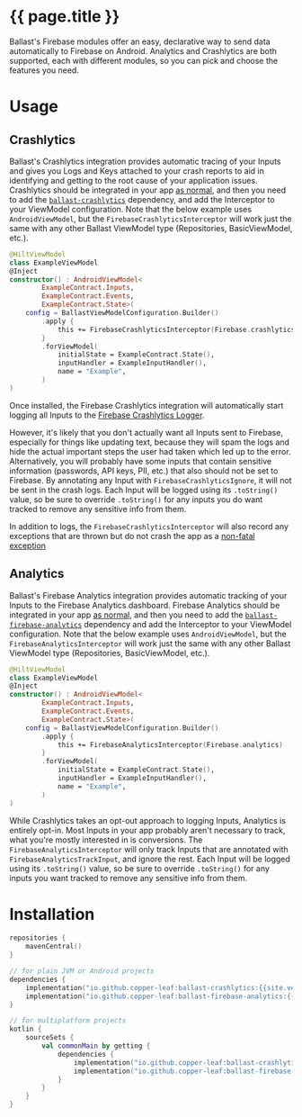---
---

# {{ page.title }}

Ballast's Firebase modules offer an easy, declarative way to send data automatically to Firebase on Android. Analytics 
and Crashlytics are both supported, each with different modules, so you can pick and choose the features you need.

# Usage

## Crashlytics

Ballast's Crashlytics integration provides automatic tracing of your Inputs and gives you Logs and Keys attached to your
crash reports to aid in identifying and getting to the root cause of your application issues. Crashlytics should be 
integrated in your app [as normal][1], and then 
you need to add the [`ballast-crashlytics`](#Installation) dependency, and add the Interceptor to your ViewModel 
configuration. Note that the below example uses `AndroidViewModel`, but the `FirebaseCrashlyticsInterceptor` will work 
just the same with any other Ballast ViewModel type (Repositories, BasicViewModel, etc.).

```kotlin
@HiltViewModel
class ExampleViewModel
@Inject
constructor() : AndroidViewModel<
        ExampleContract.Inputs,
        ExampleContract.Events,
        ExampleContract.State>(
    config = BallastViewModelConfiguration.Builder()
        .apply {
            this += FirebaseCrashlyticsInterceptor(Firebase.crashlytics)
        }
        .forViewModel(
            initialState = ExampleContract.State(),
            inputHandler = ExampleInputHandler(),
            name = "Example",
        )
)
```

Once installed, the Firebase Crashlytics integration will automatically start logging all Inputs to the 
[Firebase Crashlytics Logger][2]. 

However, it's likely that you don't actually want all Inputs sent to Firebase, especially for things like updating text, 
because they will spam the logs and hide the actual important steps the user had taken which led up to the error. 
Alternatively, you will probably have some inputs that contain sensitive information (passwords, API keys, PII, etc.) 
that also should not be set to Firebase. By annotating any Input with `FirebaseCrashlyticsIgnore`, it will not be sent 
in the crash logs. Each Input will be logged using its `.toString()` value, so be sure to override `.toString()` for any
inputs you do want tracked to remove any sensitive info from them.

In addition to logs, the `FirebaseCrashlyticsInterceptor` will also record any exceptions that are thrown but do not 
crash the app as a [non-fatal exception][3]

## Analytics

Ballast's Firebase Analytics integration provides automatic tracking of your Inputs to the Firebase Analytics dashboard. 
Firebase Analytics should be integrated in your app [as normal][4], and then you need to add the 
[`ballast-firebase-analytics`](#Installation) dependency and add the Interceptor to your ViewModel configuration. Note 
that the below example uses `AndroidViewModel`, but the `FirebaseAnalyticsInterceptor` will work just the same with any 
other Ballast ViewModel type (Repositories, BasicViewModel, etc.).

```kotlin
@HiltViewModel
class ExampleViewModel
@Inject
constructor() : AndroidViewModel<
        ExampleContract.Inputs,
        ExampleContract.Events,
        ExampleContract.State>(
    config = BallastViewModelConfiguration.Builder()
        .apply {
            this += FirebaseAnalyticsInterceptor(Firebase.analytics)
        }
        .forViewModel(
            initialState = ExampleContract.State(),
            inputHandler = ExampleInputHandler(),
            name = "Example",
        )
)
```

While Crashlytics takes an opt-out approach to logging Inputs, Analytics is entirely opt-in. Most Inputs in your app 
probably aren't necessary to track, what you're mostly interested in is conversions. The `FirebaseAnalyticsInterceptor` 
will only track Inputs that are annotated with `FirebaseAnalyticsTrackInput`, and ignore the rest. Each Input will be
logged using its `.toString()` value, so be sure to override `.toString()` for any inputs you want tracked to remove any
sensitive info from them.

# Installation

```kotlin
repositories {
    mavenCentral()
}

// for plain JVM or Android projects
dependencies {
    implementation("io.github.copper-leaf:ballast-crashlytics:{{site.version}}")
    implementation("io.github.copper-leaf:ballast-firebase-analytics:{{site.version}}")
}

// for multiplatform projects
kotlin {
    sourceSets {
        val commonMain by getting {
            dependencies {
                implementation("io.github.copper-leaf:ballast-crashlytics:{{site.version}}")
                implementation("io.github.copper-leaf:ballast-firebase-analytics:{{site.version}}")
            }
        }
    }
}
```

[1]: https://firebase.google.com/docs/crashlytics/get-started?platform=android
[2]: https://firebase.google.com/docs/crashlytics/customize-crash-reports?platform=android#add-logs
[3]: https://firebase.google.com/docs/crashlytics/customize-crash-reports?platform=android#log-excepts
[4]: https://firebase.google.com/docs/analytics/get-started?platform=android
